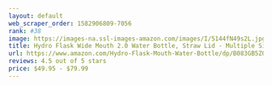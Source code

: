 ```yaml
---
layout: default 
﻿web_scraper_order: 1582906809-7056
rank: #38
image: https://images-na.ssl-images-amazon.com/images/I/5144fN49s2L.jpg
title: Hydro Flask Wide Mouth 2.0 Water Bottle, Straw Lid - Multiple Sizes & Colors
url: https://www.amazon.com/Hydro-Flask-Mouth-Water-Bottle/dp/B083GB5ZQT/ref=zg_mw_sporting-goods_38?_encoding=UTF8&psc=1&refRID=2VTEBFM0FKHWWGSXP9AH
reviews: 4.5 out of 5 stars
price: $49.95 - $79.99
---
```

